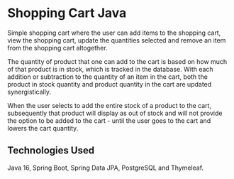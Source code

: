 # Shopping Cart Java

Simple shopping cart where the user can add items to the shopping cart, view the shopping cart, update the quantities selected and remove an item from the shopping cart altogether.

The quantity of product that one can add to the cart is based on how much of that product is in stock, which is tracked in the database. With each addition or subtraction to the quantity of an item in the cart, both the product in stock quantity and product quantity in the cart are updated synergistically.

When the user selects to add the entire stock of a product to the cart, subsequently that product will display as out of stock and will not provide the option to be added to the cart - until the user goes to the cart and lowers the cart quantity.

## Technologies Used

Java 16, Spring Boot, Spring Data JPA, PostgreSQL and Thymeleaf.